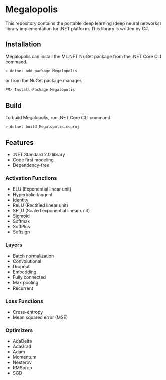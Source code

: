# Megalopolis

This repository contains the portable deep learning (deep neural networks) library implementation for .NET platform. This library is written by C#.

## Installation

Megalopolis can install the ML.NET NuGet package from the .NET Core CLI command.

```sh
> dotnet add package Megalopolis
```

or from the NuGet package manager.

```sh
PM> Install-Package Megalopolis
```

## Build

To build Megalopolis, run .NET Core CLI command.

```sh
> dotnet build Megalopolis.csproj
```

## Features

* .NET Standard 2.0 library
* Code first modeling
* Dependency-free

### Activation Functions
* ELU (Exponential linear unit)
* Hyperbolic tangent
* Identity
* ReLU (Rectified linear unit)
* SELU (Scaled exponential linear unit)
* Sigmoid
* Softmax
* SoftPlus
* Softsign

### Layers
* Batch normalization
* Convolutional
* Dropout
* Embedding
* Fully connected
* Max pooling
* Recurrent

### Loss Functions
* Cross-entropy
* Mean squared error (MSE)

### Optimizers
* AdaDelta
* AdaGrad
* Adam
* Momentum
* Nesterov
* RMSprop
* SGD
